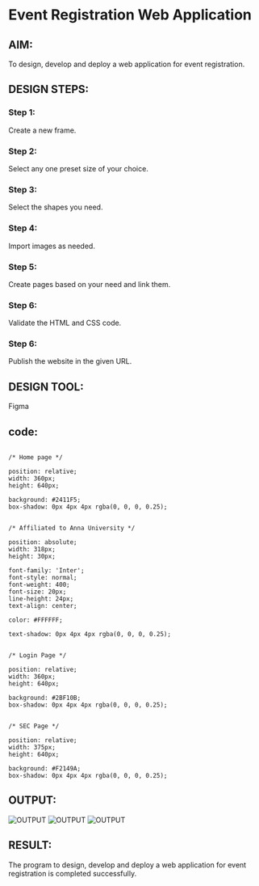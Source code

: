 # Event Registration Web Application

## AIM:
To design, develop and deploy a web application for event registration.

## DESIGN STEPS:

### Step 1:
Create a new frame.

### Step 2:
Select any one preset size of your choice.

### Step 3:
Select the shapes you need.

### Step 4:
Import images as needed.

### Step 5:
Create pages based on your need and link them.

### Step 6:

Validate the HTML and CSS code.

### Step 6:

Publish the website in the given URL.

## DESIGN TOOL:
Figma

## code:
```

/* Home page */

position: relative;
width: 360px;
height: 640px;

background: #2411F5;
box-shadow: 0px 4px 4px rgba(0, 0, 0, 0.25);


/* Affiliated to Anna University */

position: absolute;
width: 318px;
height: 30px;

font-family: 'Inter';
font-style: normal;
font-weight: 400;
font-size: 20px;
line-height: 24px;
text-align: center;

color: #FFFFFF;

text-shadow: 0px 4px 4px rgba(0, 0, 0, 0.25);


/* Login Page */

position: relative;
width: 360px;
height: 640px;

background: #2BF10B;
box-shadow: 0px 4px 4px rgba(0, 0, 0, 0.25);


/* SEC Page */

position: relative;
width: 375px;
height: 640px;

background: #F2149A;
box-shadow: 0px 4px 4px rgba(0, 0, 0, 0.25);

```
## OUTPUT:
![OUTPUT](./out1.png)
![OUTPUT](./out2.png)
![OUTPUT](./out3.png)


## RESULT:
The program to design, develop and deploy a web application for event registration is completed successfully.
